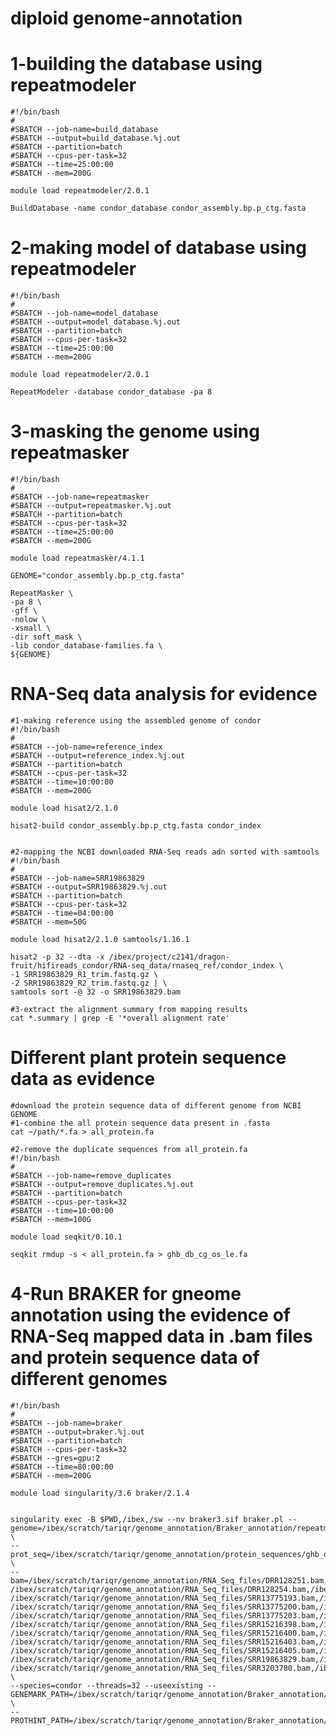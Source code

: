 # diploid genome-annotation

# 1-building the database using repeatmodeler
    #!/bin/bash
    #
    #SBATCH --job-name=build_database
    #SBATCH --output=build_database.%j.out
    #SBATCH --partition=batch
    #SBATCH --cpus-per-task=32
    #SBATCH --time=25:00:00
    #SBATCH --mem=200G
    
    module load repeatmodeler/2.0.1
    
    BuildDatabase -name condor_database condor_assembly.bp.p_ctg.fasta

# 2-making model of database using repeatmodeler
    #!/bin/bash
    #
    #SBATCH --job-name=model_database
    #SBATCH --output=model_database.%j.out
    #SBATCH --partition=batch
    #SBATCH --cpus-per-task=32
    #SBATCH --time=25:00:00
    #SBATCH --mem=200G
    
    module load repeatmodeler/2.0.1
    
    RepeatModeler -database condor_database -pa 8

# 3-masking the genome using repeatmasker
    #!/bin/bash
    #
    #SBATCH --job-name=repeatmasker
    #SBATCH --output=repeatmasker.%j.out
    #SBATCH --partition=batch
    #SBATCH --cpus-per-task=32
    #SBATCH --time=25:00:00
    #SBATCH --mem=200G
    
    module load repeatmasker/4.1.1
    
    GENOME="condor_assembly.bp.p_ctg.fasta"
    
    RepeatMasker \
    -pa 8 \
    -gff \
    -nolow \
    -xsmall \
    -dir soft_mask \
    -lib condor_database-families.fa \
    ${GENOME}

# RNA-Seq data analysis for evidence
    #1-making reference using the assembled genome of condor
    #!/bin/bash
    #
    #SBATCH --job-name=reference_index
    #SBATCH --output=reference_index.%j.out
    #SBATCH --partition=batch
    #SBATCH --cpus-per-task=32
    #SBATCH --time=10:00:00
    #SBATCH --mem=200G
    
    module load hisat2/2.1.0
    
    hisat2-build condor_assembly.bp.p_ctg.fasta condor_index


    #2-mapping the NCBI downloaded RNA-Seq reads adn sorted with samtools
    #!/bin/bash
    #
    #SBATCH --job-name=SRR19863829
    #SBATCH --output=SRR19863829.%j.out
    #SBATCH --partition=batch
    #SBATCH --cpus-per-task=32
    #SBATCH --time=04:00:00
    #SBATCH --mem=50G
    
    module load hisat2/2.1.0 samtools/1.16.1
    
    hisat2 -p 32 --dta -x /ibex/project/c2141/dragon-fruit/hifireads_condor/RNA-seq_data/rnaseq_ref/condor_index \
    -1 SRR19863829_R1_trim.fastq.gz \
    -2 SRR19863829_R2_trim.fastq.gz | \
    samtools sort -@ 32 -o SRR19863829.bam

    #3-extract the alignment summary from mapping results
    cat *.summary | grep -E '*overall alignment rate'

# Different plant protein sequence data as evidence
    #download the protein sequence data of different genome from NCBI GENOME
    #1-combine the all protein sequence data present in .fasta
    cat ~/path/*.fa > all_protein.fa

    #2-remove the duplicate sequences from all_protein.fa
    #!/bin/bash
    #
    #SBATCH --job-name=remove_duplicates
    #SBATCH --output=remove_duplicates.%j.out
    #SBATCH --partition=batch
    #SBATCH --cpus-per-task=32
    #SBATCH --time=10:00:00
    #SBATCH --mem=100G
    
    module load seqkit/0.10.1
    
    seqkit rmdup -s < all_protein.fa > ghb_db_cg_os_le.fa
        
# 4-Run BRAKER for gneome annotation using the evidence of RNA-Seq mapped data in .bam files and protein sequence data of different genomes

    #!/bin/bash
    #
    #SBATCH --job-name=braker
    #SBATCH --output=braker.%j.out
    #SBATCH --partition=batch
    #SBATCH --cpus-per-task=32
    #SBATCH --gres=gpu:2
    #SBATCH --time=80:00:00
    #SBATCH --mem=200G
    
    module load singularity/3.6 braker/2.1.4
    
    
    singularity exec -B $PWD,/ibex,/sw --nv braker3.sif braker.pl --genome=/ibex/scratch/tariqr/genome_annotation/Braker_annotation/repeatmodel/soft_mask/condor_assembly.bp.p_ctg.fasta.masked \
    --prot_seq=/ibex/scratch/tariqr/genome_annotation/protein_sequences/ghb_db_cg_os_le.fa \
    --bam=/ibex/scratch/tariqr/genome_annotation/RNA_Seq_files/DRR128251.bam,/ibex/scratch/tariqr/genome_annotation/RNA_Seq_files/DRR128253.bam,\
    /ibex/scratch/tariqr/genome_annotation/RNA_Seq_files/DRR128254.bam,/ibex/scratch/tariqr/genome_annotation/RNA_Seq_files/SRR13775188.bam,\
    /ibex/scratch/tariqr/genome_annotation/RNA_Seq_files/SRR13775193.bam,/ibex/scratch/tariqr/genome_annotation/RNA_Seq_files/SRR13775195.bam,\
    /ibex/scratch/tariqr/genome_annotation/RNA_Seq_files/SRR13775200.bam,/ibex/scratch/tariqr/genome_annotation/RNA_Seq_files/SRR13775202.bam,\
    /ibex/scratch/tariqr/genome_annotation/RNA_Seq_files/SRR13775203.bam,/ibex/scratch/tariqr/genome_annotation/RNA_Seq_files/SRR15216397.bam,\
    /ibex/scratch/tariqr/genome_annotation/RNA_Seq_files/SRR15216398.bam,/ibex/scratch/tariqr/genome_annotation/RNA_Seq_files/SRR15216399.bam,\
    /ibex/scratch/tariqr/genome_annotation/RNA_Seq_files/SRR15216400.bam,/ibex/scratch/tariqr/genome_annotation/RNA_Seq_files/SRR15216401.bam,\
    /ibex/scratch/tariqr/genome_annotation/RNA_Seq_files/SRR15216403.bam,/ibex/scratch/tariqr/genome_annotation/RNA_Seq_files/SRR15216404.bam,\
    /ibex/scratch/tariqr/genome_annotation/RNA_Seq_files/SRR15216405.bam,/ibex/scratch/tariqr/genome_annotation/RNA_Seq_files/SRR19863825.bam,\
    /ibex/scratch/tariqr/genome_annotation/RNA_Seq_files/SRR19863829.bam,/ibex/scratch/tariqr/genome_annotation/RNA_Seq_files/SRR2924904.bam,\
    /ibex/scratch/tariqr/genome_annotation/RNA_Seq_files/SRR3203780.bam,/ibex/scratch/tariqr/genome_annotation/RNA_Seq_files/SRR8327215.bam \
    --species=condor --threads=32 --useexisting --GENEMARK_PATH=/ibex/scratch/tariqr/genome_annotation/Braker_annotation/gmes_linux_64_4/ \
    --PROTHINT_PATH=/ibex/scratch/tariqr/genome_annotation/Braker_annotation/gmes_linux_64_4/ProtHint/bin

    

